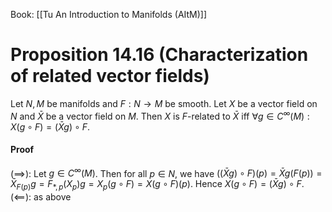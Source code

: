 Book: [[Tu An Introduction to Manifolds (AItM)]]
# Proposition 14.16 (Characterization of related vector fields)
Let $N,M$ be manifolds and $F:N\to M$ be smooth.
Let $X$ be a vector field on $N$ and $\bar{X}$ be a vector field on $M$.
Then $X$ is $F$-related to $\bar{X}$ iff $\forall g\in C^{\infty}(M):X(g\circ F)=(\bar{X}g)\circ F$.
#### Proof
$(\implies):$ Let $g\in C^{\infty}(M)$.
Then for all $p\in N$, we have $((\bar{X} g)\circ F)(p)=\bar{X}g(F(p))=\bar{X}_{F(p)}g=F_{*,p}(X_{p})g=X_{p}(g\circ F)=X(g\circ F)(p)$.
Hence $X(g\circ F)=(\bar{X}g)\circ F$.
$(\impliedby):$ as above